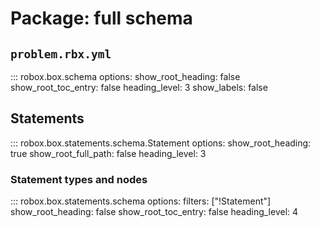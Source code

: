 # Package: full schema

## `problem.rbx.yml`

::: robox.box.schema
    options:
      show_root_heading: false
      show_root_toc_entry: false
      heading_level: 3
      show_labels: false

## Statements

::: robox.box.statements.schema.Statement
    options:
      show_root_heading: true
      show_root_full_path: false
      heading_level: 3

### Statement types and nodes

::: robox.box.statements.schema
    options:
      filters: ["!Statement"]
      show_root_heading: false
      show_root_toc_entry: false
      heading_level: 4